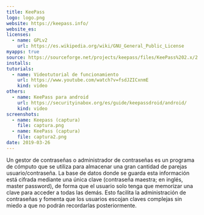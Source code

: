 ```yaml
---
title: KeePass
logo: logo.png
website: https://keepass.info/
website_es: 
licenses:
  - name: GPLv2
    url: https://es.wikipedia.org/wiki/GNU_General_Public_License
myapps: true
source: https://sourceforge.net/projects/keepass/files/KeePass%202.x/2.41/KeePass-2.41-Source.zip/download
installs:
tutorials:
  - name: Videotutorial de funcionamiento
    url: https://www.youtube.com/watch?v=fsdJZICxnmE
    kind: video
others:
  - name: KeePass para android
    url: https://securityinabox.org/es/guide/keepassdroid/android/
    kind: video
screenshots:
  - name: Keepass (captura)
    file: captura.png
  - name: KeePass (captura)
    file: captura2.png
date: 2019-03-26
---
```


Un gestor de contraseñas o administrador de contraseñas es un programa de cómputo que se utiliza para almacenar una gran cantidad de parejas usuario/contraseña. La base de datos donde se guarda esta información está cifrada mediante una única clave (contraseña maestra; en inglés, master password), de forma que el usuario solo tenga que memorizar una clave para acceder a todas las demás. Esto facilita la administración de contraseñas y fomenta que los usuarios escojan claves complejas sin miedo a que no podrán recordarlas posteriormente.